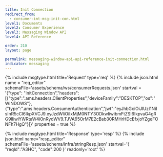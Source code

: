 ```yaml
---
title: Init Connection
redirect_from:
  - consumer-int-msg-init-con.html
level1: Documents
level2: Consumer Experience
level3: Messaging Window API
level4: API Reference

order: 210
layout: page

permalink: messaging-window-api-api-reference-init-connection.html
indicator: messaging
---
```


{% include msgtype.html title='Request' type='req' %}
{% include json.html name = "req_editor" 
        schemaFile='assets/schema/ws/consumerRequests.json'
	startval = '{"type": "InitConnection","headers":[{"type":".ams.headers.ClientProperties","deviceFamily":"DESKTOP","os":"WINDOWS"},{"type":".ams.headers.ConsumerAuthentication","jwt":"eyJhbGciOiJIUzI1NiIsInR5cCI6IkpXVCJ9.eyJzdWIiOiIxMjM0NTY3ODkwIiwibmFtZSI6IkpvaG4gRG9lIiwiYWRtaW4iOnRydWV9.TJVA95OrM7E2cBab30RMHrHDcEfxjoYZgeFONFh7HgQ"}]}'
	properties = true %}

{% include msgtype.html title='Response' type='resp' %}
{% include json.html name="resp_editor" 
	schemaFile='assets/schema/infra/stringResp.json'
	startval='{ "reqId":"A3HC", "code":200 }'
	readonly='root' %}
